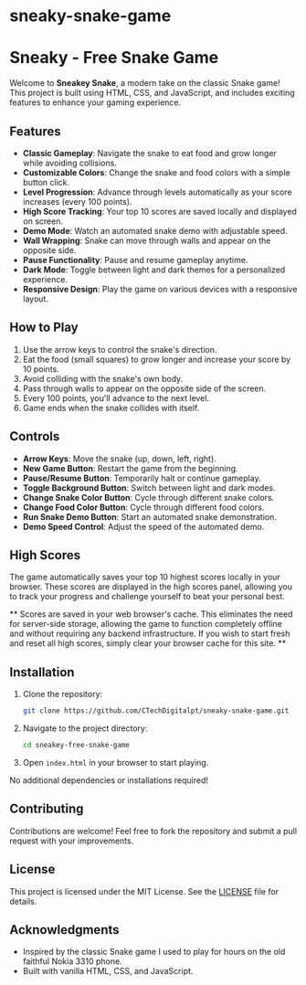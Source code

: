 # sneaky-snake-game

# Sneaky - Free Snake Game

Welcome to **Sneakey Snake**, a modern take on the classic Snake game! This project is built using HTML, CSS, and JavaScript, and includes exciting features to enhance your gaming experience.

## Features

- **Classic Gameplay**: Navigate the snake to eat food and grow longer while avoiding collisions.
- **Customizable Colors**: Change the snake and food colors with a simple button click.
- **Level Progression**: Advance through levels automatically as your score increases (every 100 points).
- **High Score Tracking**: Your top 10 scores are saved locally and displayed on screen.
- **Demo Mode**: Watch an automated snake demo with adjustable speed.
- **Wall Wrapping**: Snake can move through walls and appear on the opposite side.
- **Pause Functionality**: Pause and resume gameplay anytime.
- **Dark Mode**: Toggle between light and dark themes for a personalized experience.
- **Responsive Design**: Play the game on various devices with a responsive layout.

## How to Play

1. Use the arrow keys to control the snake's direction.
2. Eat the food (small squares) to grow longer and increase your score by 10 points.
3. Avoid colliding with the snake's own body.
4. Pass through walls to appear on the opposite side of the screen.
5. Every 100 points, you'll advance to the next level.
6. Game ends when the snake collides with itself.

## Controls

- **Arrow Keys**: Move the snake (up, down, left, right).
- **New Game Button**: Restart the game from the beginning.
- **Pause/Resume Button**: Temporarily halt or continue gameplay.
- **Toggle Background Button**: Switch between light and dark modes.
- **Change Snake Color Button**: Cycle through different snake colors.
- **Change Food Color Button**: Cycle through different food colors.
- **Run Snake Demo Button**: Start an automated snake demonstration.
- **Demo Speed Control**: Adjust the speed of the automated demo.

## High Scores

The game automatically saves your top 10 highest scores locally in your browser. These scores are displayed in the high scores panel, allowing you to track your progress and challenge yourself to beat your personal best.

** Scores are saved in your web browser's cache. This eliminates the need for server-side storage, allowing the game to function completely offline and without requiring any backend infrastructure. If you wish to start fresh and reset all high scores, simply clear your browser cache for this site. **

## Installation

1. Clone the repository:
   ```bash
   git clone https://github.com/CTechDigitalpt/sneaky-snake-game.git
   ```
2. Navigate to the project directory:
   ```bash
   cd sneakey-free-snake-game
   ```
3. Open `index.html` in your browser to start playing.

No additional dependencies or installations required!

## Contributing

Contributions are welcome! Feel free to fork the repository and submit a pull request with your improvements.

## License

This project is licensed under the MIT License. See the [LICENSE](LICENSE) file for details.

## Acknowledgments

- Inspired by the classic Snake game I used to play for hours on the old faithful Nokia 3310 phone.
- Built with vanilla HTML, CSS, and JavaScript.
